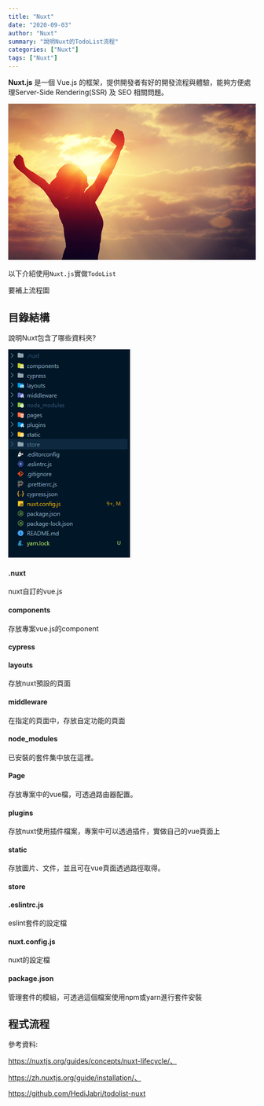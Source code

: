 ```yaml
---
title: "Nuxt"
date: "2020-09-03"
author: "Nuxt"
summary: "說明Nuxt的TodoList流程"
categories: ["Nuxt"]
tags: ["Nuxt"]
---
```


**Nuxt.js** 是一個 Vue.js 的框架，提供開發者有好的開發流程與體驗，能夠方便處理Server-Side Rendering(SSR) 及 SEO 相關問題。

![nuxt](<https://raw.githubusercontent.com/coolgood88142/markdown_note/master/assets/images/nuxt.png>)

以下介紹使用`Nuxt.js`實做`TodoList`

要補上流程圖



## 目錄結構

說明Nuxt包含了哪些資料夾?

![nuxt1](<https://raw.githubusercontent.com/coolgood88142/markdown_note/master/assets/images/nuxt1.png>)



#### .nuxt

nuxt自訂的vue.js

#### components

存放專案vue.js的component

#### cypress



#### layouts

存放nuxt預設的頁面

#### middleware

在指定的頁面中，存放自定功能的頁面

#### node_modules

已安裝的套件集中放在這裡。

#### Page

存放專案中的vue檔，可透過路由器配置。

#### plugins

存放nuxt使用插件檔案，專案中可以透過插件，實做自己的vue頁面上

#### static

存放圖片、文件，並且可在vue頁面透過路徑取得。

#### store



#### .eslintrc.js

eslint套件的設定檔

#### nuxt.config.js

nuxt的設定檔

#### package.json

管理套件的模組，可透過這個檔案使用npm或yarn進行套件安裝



## 程式流程







參考資料:

https://nuxtjs.org/guides/concepts/nuxt-lifecycle/、

https://zh.nuxtjs.org/guide/installation/、

https://github.com/HediJabri/todolist-nuxt
